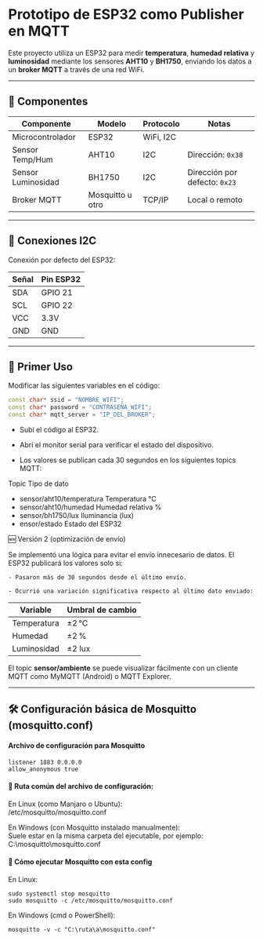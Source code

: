 # Prototipo de ESP32 como Publisher en MQTT

Este proyecto utiliza un ESP32 para medir **temperatura**, **humedad relativa** y **luminosidad** mediante los sensores **AHT10** y **BH1750**, enviando los datos a un **broker MQTT** a través de una red WiFi.

---

## 🔧 Componentes

| Componente         | Modelo       | Protocolo | Notas                       |
|--------------------|--------------|-----------|-----------------------------|
| Microcontrolador   | ESP32        | WiFi, I2C |                             |
| Sensor Temp/Hum    | AHT10        | I2C       | Dirección: `0x38`           |
| Sensor Luminosidad | BH1750       | I2C       | Dirección por defecto: `0x23` |
| Broker MQTT        | Mosquitto u otro | TCP/IP | Local o remoto         |

---

## 🔌 Conexiones I2C

Conexión por defecto del ESP32:

| Señal | Pin ESP32 |
|-------|-----------|
| SDA   | GPIO 21   |
| SCL   | GPIO 22   |
| VCC   | 3.3V      |
| GND   | GND       |

---

## 🚀 Primer Uso  

Modificar las siguientes variables en el código:

```cpp
const char* ssid = "NOMBRE_WIFI";
const char* password = "CONTRASEÑA_WIFI";
const char* mqtt_server = "IP_DEL_BROKER";

```  
   - Subí el código al ESP32.

   - Abrí el monitor serial para verificar el estado del dispositivo.

   - Los valores se publican cada 30 segundos en los siguientes topics MQTT:

Topic	Tipo de dato  
- sensor/aht10/temperatura	Temperatura °C  
- sensor/aht10/humedad	Humedad relativa %  
- sensor/bh1750/lux	Iluminancia (lux)  
- ensor/estado	Estado del ESP32  

🆕 Versión 2 (optimización de envío)

Se implementó una lógica para evitar el envío innecesario de datos.
El ESP32 publicará los valores solo si:

    - Pasaron más de 30 segundos desde el último envío.

    - Ocurrió una variación significativa respecto al último dato enviado:

|Variable	|Umbral de cambio|  
|-------|-----------|
|Temperatura	   | ±2 °C  |
|Humedad	   | ±2 %  |
|Luminosidad	|    ±2 lux   | 

El topic **sensor/ambiente** se puede visualizar fácilmente con un cliente MQTT como MyMQTT (Android) o MQTT Explorer.

---  

## 🛠️ Configuración básica de Mosquitto (mosquitto.conf)  

#### Archivo de configuración para Mosquitto
```  
listener 1883 0.0.0.0
allow_anonymous true
```  

#### 📍 Ruta común del archivo de configuración:

En Linux (como Manjaro o Ubuntu):  
    /etc/mosquitto/mosquitto.conf

En Windows (con Mosquitto instalado manualmente):  
    Suele estar en la misma carpeta del ejecutable, por ejemplo:  
    C:\mosquitto\mosquitto.conf  

#### 🚀 Cómo ejecutar Mosquitto con esta config  

En Linux:
```
sudo systemctl stop mosquitto
sudo mosquitto -c /etc/mosquitto/mosquitto.conf
```

En Windows (cmd o PowerShell):
```
mosquitto -v -c "C:\ruta\a\mosquitto.conf"
```